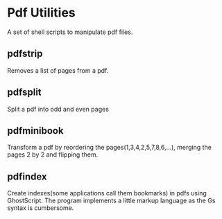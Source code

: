 # Pdf Utilities
A set of shell scripts to manipulate pdf files.

## pdfstrip

Removes a list of pages from a pdf.

## pdfsplit
Split a pdf into odd and even pages

## pdfminibook
Transform a pdf by reordering the pages(1,3,4,2,5,7,8,6,...), merging the pages 2 by 2 and flipping them.

## pdfindex
Create indexes(some applications call them bookmarks) in pdfs using GhostScript. The program implements a little markup language as the Gs syntax is cumbersome.
